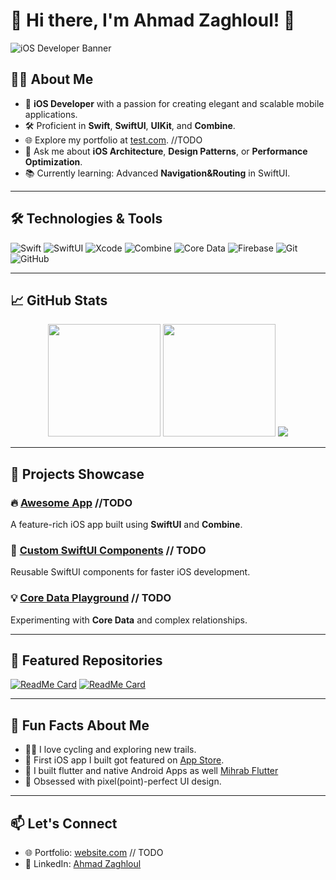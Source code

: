 # 👋 Hi there, I'm Ahmad Zaghloul! 🚀 

![iOS Developer Banner](https://i.pinimg.com/originals/9c/6f/a4/9c6fa4011953531ffe27a10e3f8f8899.png)
## 👨‍💻 About Me

- 🎯 **iOS Developer** with a passion for creating elegant and scalable mobile applications.
- 🛠 Proficient in **Swift**, **SwiftUI**, **UIKit**, and **Combine**.
- 🌐 Explore my portfolio at [test.com](https://test.com). //TODO
- 💬 Ask me about **iOS Architecture**, **Design Patterns**, or **Performance Optimization**.
- 📚 Currently learning: Advanced **Navigation&Routing** in SwiftUI.

---

## 🛠 Technologies & Tools

![Swift](https://img.shields.io/badge/Swift-%23FA7343.svg?style=flat&logo=swift&logoColor=white)
![SwiftUI](https://img.shields.io/badge/SwiftUI-%2302569B.svg?style=flat&logo=swift&logoColor=white)
![Xcode](https://img.shields.io/badge/Xcode-%231D1D1D.svg?style=flat&logo=xcode&logoColor=white)
![Combine](https://img.shields.io/badge/Combine-%230E76A8.svg?style=flat&logo=swift&logoColor=white)
![Core Data](https://img.shields.io/badge/Core_Data-%23FFD700.svg?style=flat)
![Firebase](https://img.shields.io/badge/Firebase-%23FFCA28.svg?style=flat&logo=firebase&logoColor=black)
![Git](https://img.shields.io/badge/Git-%23F05033.svg?style=flat&logo=git&logoColor=white)
![GitHub](https://img.shields.io/badge/GitHub-%23181717.svg?style=flat&logo=github&logoColor=white)

---

## 📈 GitHub Stats

<div align="center">
  <img height="180em" src="https://github-readme-stats.vercel.app/api?username=AhmedZaghloul19&show_icons=true&hide=prs&theme=radical" />
  <img height="180em" src="https://github-readme-streak-stats.herokuapp.com/?user=AhmedZaghloul19&theme=radical" />
  <img src="https://github-readme-streak-stats.herokuapp.com?user=AhmedZaghloul19&theme=radical" />
</div>

---

## 📂 Projects Showcase

### 🔥 [Awesome App](https://github.com/yourusername/awesome-app) //TODO
A feature-rich iOS app built using **SwiftUI** and **Combine**.

### 🌟 [Custom SwiftUI Components](https://github.com/yourusername/custom-swiftUI-components) // TODO
Reusable SwiftUI components for faster iOS development.

### 💡 [Core Data Playground](https://github.com/yourusername/core-data-playground) // TODO
Experimenting with **Core Data** and complex relationships.

---

## 🌟 Featured Repositories

[![ReadMe Card](https://github-readme-stats.vercel.app/api/pin/?username=yourusername&repo=awesome-app&theme=radical)](https://github.com/yourusername/awesome-app)
[![ReadMe Card](https://github-readme-stats.vercel.app/api/pin/?username=yourusername&repo=custom-uikit-components&theme=radical)](https://github.com/yourusername/custom-uikit-components)

---

## 🎉 Fun Facts About Me

- 🚴‍♂️ I love cycling and exploring new trails.
- 📱 First iOS app I built got featured on [App Store]([https://apple.com/app-store](https://apps.apple.com/ae/app/smart-dma/id1292188129)).
- 📱 I built flutter and native Android Apps as well [Mihrab Flutter](https://github.com/AhmedZaghloul19/Mihrab)
- 🎨 Obsessed with pixel(point)-perfect UI design.

---

## 📫 Let's Connect

- 🌐 Portfolio: [website.com](https://website.com) // TODO
- 💼 LinkedIn: [Ahmad Zaghloul](https://www.linkedin.com/in/ahmedmohamedzaghloul/)

